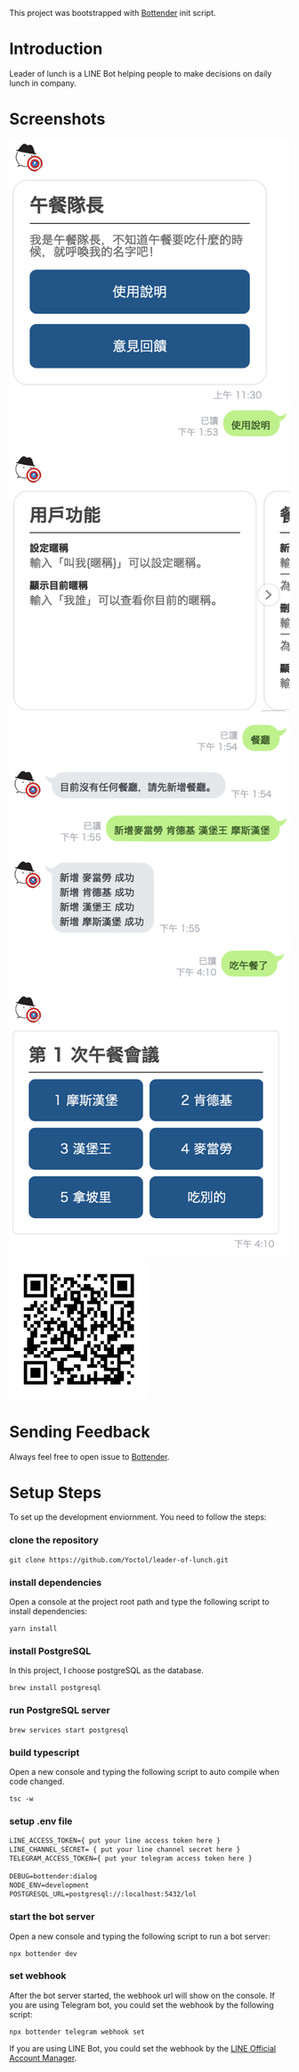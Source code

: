 This project was bootstrapped with
[Bottender](https://github.com/Yoctol/bottender) init script.


# Introduction
Leader of lunch is a LINE Bot helping people to make decisions on daily lunch in company.

# Screenshots

![](images/greeting.png)
![](images/readme.png)
![](images/restaurants.png)
![](images/meeting.png)
![](images/qrcode.png)

# Sending Feedback

Always feel free to open issue to
[Bottender](https://github.com/Yoctol/bottender/issues).

# Setup Steps

To set up the development enviornment. You need to follow the steps:

### clone the repository

```
git clone https://github.com/Yoctol/leader-of-lunch.git
```

### install dependencies

Open a console at the project root path and type the following script to install dependencies:

```
yarn install
```

### install PostgreSQL
In this project, I choose postgreSQL as the database.

```
brew install postgresql
```

### run PostgreSQL server

```
brew services start postgresql
```

### build typescript

Open a new console and typing the following script to auto compile when code changed.

```
tsc -w
```

### setup .env file

```
LINE_ACCESS_TOKEN={ put your line access token here }
LINE_CHANNEL_SECRET= { put your line channel secret here }
TELEGRAM_ACCESS_TOKEN={ put your telegram access token here }

DEBUG=bottender:dialog
NODE_ENV=development
POSTGRESQL_URL=postgresql://:localhost:5432/lol
```

### start the bot server

Open a new console and typing the following script to run a bot server:

```
npx bottender dev
```

### set webhook

After the bot server started, the webhook url will show on the console.
If you are using Telegram bot, you could set the webhook by the following script:

```
npx bottender telegram webhook set
```

If you are using LINE Bot, you could set the webhook by the [LINE Official Account Manager](https://manager.line.biz/).